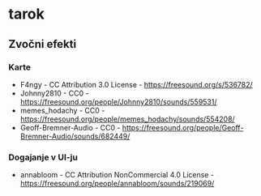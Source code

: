 # tarok

## Zvočni efekti

### Karte

- F4ngy - CC Attribution 3.0 License - https://freesound.org/s/536782/
- Johnny2810 - CC0 - https://freesound.org/people/Johnny2810/sounds/559531/
- memes_hodachy - CC0 - https://freesound.org/people/memes_hodachy/sounds/554208/
- Geoff-Bremner-Audio - CC0 - https://freesound.org/people/Geoff-Bremner-Audio/sounds/682449/

### Dogajanje v UI-ju

- annabloom - CC Attribution NonCommercial 4.0 License - https://freesound.org/people/annabloom/sounds/219069/
